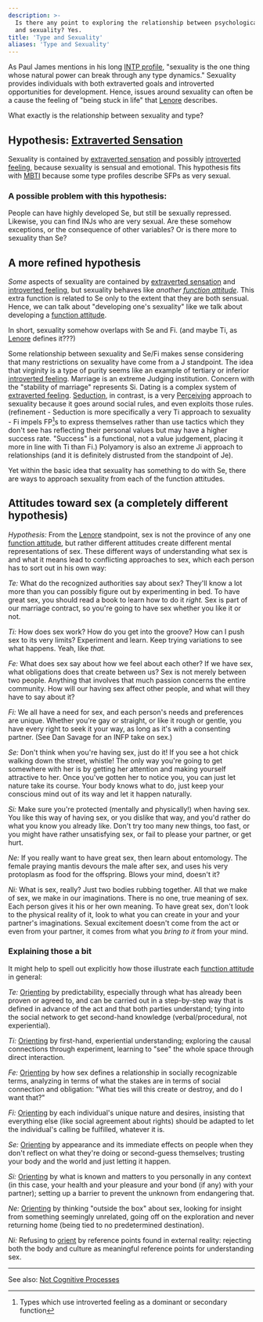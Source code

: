 ```yaml
---
description: >-
  Is there any point to exploring the relationship between psychological type
  and sexuality? Yes.
title: 'Type and Sexuality'
aliases: 'Type and Sexuality'
---
```


As Paul James mentions in his long [INTP profile](https://web.archive.org/web/20071014043748/http://www.intp.org/intprofile.html), "sexuality is the one thing whose natural power can break through any type dynamics." Sexuality provides individuals with both extraverted goals and introverted opportunities for development. Hence, issues around sexuality can often be a cause the feeling of "being stuck in life" that [Lenore](../../typologists/lenore-thomson) describes.

What exactly is the relationship between sexuality and type?

## Hypothesis: [Extraverted Sensation](../function-attitude/attitudes/extraverted-sensation)

Sexuality is contained by [extraverted sensation](../function-attitude/attitudes/extraverted-sensation) and possibly [introverted feeling](../function-attitude/attitudes/introverted-feeling), because sexuality is sensual and emotional. This hypothesis fits with [MBTI](../typologists/myers-briggs) because some type profiles describe SFPs as very sexual.

### **A possible problem with this hypothesis:**

People can have highly developed Se, but still be sexually repressed. Likewise, you can find INJs who are very sexual. Are these somehow exceptions, or the consequence of other variables? Or is there more to sexuality than Se?

## A more refined hypothesis

_Some_ aspects of sexuality are contained by [extraverted sensation](../function-attitude/attitudes/extraverted-sensation) and [introverted feeling](../function-attitude/attitudes/introverted-feeling), but sexuality behaves like _another_ [_function attitude_](../../fundamentals/function-attitude). This extra function is related to Se only to the extent that they are both sensual. Hence, we can talk about "developing one's sexuality" like we talk about developing a [function attitude](../../fundamentals/function-attitude).

In short, sexuality somehow overlaps with Se and Fi. (and maybe Ti, as [Lenore](../../typologists/lenore-thomson) defines it???)

Some relationship between sexuality and Se/Fi makes sense considering that many restrictions on sexuality have come from a J standpoint. The idea that virginity is a type of purity seems like an example of tertiary or inferior [introverted feeling](../function-attitude/attitudes/introverted-feeling). Marriage is an extreme Judging institution. Concern with the "stability of marriage" represents Si. Dating is a complex system of [extraverted feeling](../function-attitude/attitudes/extraverted-feeling). [Seduction](../../seduction), in contrast, is a very [Perceiving](../../function-attitude/functions/perception) approach to sexuality because it goes around social rules, and even exploits those rules. (refinement - Seduction is more specifically a very Ti approach to sexuality - Fi impels FP[^1]s to express themselves rather than use tactics which they don't see has reflecting their personal values but may have a higher success rate. "Success" is a functional, not a value judgement, placing it more in line with Ti than Fi.) Polyamory is also an extreme Ji approach to relationships (and it is definitely distrusted from the standpoint of Je).

Yet within the basic idea that sexuality has something to do with Se, there are ways to approach sexuality from each of the function attitudes.

## Attitudes toward sex (a completely different hypothesis)

_Hypothesis:_ From the [Lenore](../../typologists/lenore-thomson) standpoint, sex is not the province of any one [function attitude](../../fundamentals/function-attitude), but rather different attitudes create different mental representations of sex. These different ways of understanding what sex is and what it means lead to conflicting approaches to sex, which each person has to sort out in his own way:

_Te:_ What do the recognized authorities say about sex? They'll know a lot more than you can possibly figure out by experimenting in bed. To have great sex, you should read a book to learn how to do it _right._ Sex is part of our marriage contract, so you're going to have sex whether you like it or not.

_Ti:_ How does sex work? How do you get into the groove? How can I push sex to its very limits? Experiment and learn. Keep trying variations to see what happens. Yeah, like _that._

_Fe:_ What does sex say about how we feel about each other? If we have sex, what obligations does that create between us? Sex is not merely between two people. Anything that involves that much passion concerns the entire community. How will our having sex affect other people, and what will they have to say about it?

_Fi:_ We all have a need for sex, and each person's needs and preferences are unique. Whether you're gay or straight, or like it rough or gentle, you have every right to seek it your way, as long as it's with a consenting partner. (See Dan Savage for an INFP take on sex.)

_Se:_ Don't think when you're having sex, just do it! If you see a hot chick walking down the street, whistle! The only way you're going to get somewhere with her is by getting her attention and making yourself attractive to her. Once you've gotten her to notice you, you can just let nature take its course. Your body knows what to do, just keep your conscious mind out of its way and let it happen naturally.

_Si:_ Make sure you're protected (mentally and physically!) when having sex. You like this way of having sex, or you dislike that way, and you'd rather do what you know you already like. Don't try too many new things, too fast, or you might have rather unsatisfying sex, or fail to please your partner, or get hurt.

_Ne:_ If you really want to have great sex, then learn about entomology. The female praying mantis devours the male after sex, and uses his very protoplasm as food for the offspring. Blows your mind, doesn't it?

_Ni:_ What is sex, really? Just two bodies rubbing together. All that we make of sex, we make in our imaginations. There is no one, true meaning of sex. Each person gives it his or her own meaning. To have great sex, don't look to the physical reality of it, look to what you can create in your and your partner's imaginations. Sexual excitement doesn't come from the act or even from your partner, it comes from what you _bring to it_ from your mind.

### Explaining those a bit

It might help to spell out explicitly how those illustrate each [function attitude](../../fundamentals/function-attitude) in general:

_Te:_ [Orienting](../../sign-interpretation/orienting) by predictability, especially through what has already been proven or agreed to, and can be carried out in a step-by-step way that is defined in advance of the act and that both parties understand; tying into the social network to get second-hand knowledge (verbal/procedural, not experiential).

_Ti:_ [Orienting](../../sign-interpretation/orienting) by first-hand, experiential understanding; exploring the causal connections through experiment, learning to "see" the whole space through direct interaction.

_Fe:_ [Orienting](../../sign-interpretation/orienting) by how sex defines a relationship in socially recognizable terms, analyzing in terms of what the stakes are in terms of social connection and obligation: "What ties will this create or destroy, and do I want that?"

_Fi:_ [Orienting](../../sign-interpretation/orienting) by each individual's unique nature and desires, insisting that everything else (like social agreement about rights) should be adapted to let the individual's calling be fulfilled, whatever it is.

_Se:_ [Orienting](../../sign-interpretation/orienting) by appearance and its immediate effects on people when they don't reflect on what they're doing or second-guess themselves; trusting your body and the world and just letting it happen.

_Si:_ [Orienting](../../sign-interpretation/orienting) by what is known and matters to you personally in any context (in this case, your health and your pleasure and your bond (if any) with your partner); setting up a barrier to prevent the unknown from endangering that.

_Ne:_ [Orienting](../../sign-interpretation/orienting) by thinking "outside the box" about sex, looking for insight from something seemingly unrelated, going off on the exploration and never returning home (being tied to no predetermined destination).

_Ni:_ Refusing to [orient](../../sign-interpretation/orienting) by reference points found in external reality: rejecting both the body and culture as meaningful reference points for understanding sex.

---

See also: [Not Cognitive Processes](../../exegeses/not-personality/not-cognitive-processes)

[^1]: Types which use introverted feeling as a dominant or secondary function
